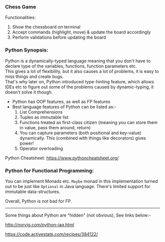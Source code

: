 ### Chess Game
Functionalities:

1. Show the chessboard on terminal
2. Accept commands (highlight, move) & update the board accordingly
3. Perform validations before updating the board

### Python Synopsis:

Python is a dynamically-typed language meaning that you don't have to declare type of the variables, functions, function parameters etc.<br>
This gives a lot of flexibility, but it also causes a lot of problems, it is easy to miss things and create bugs.<br>
That's why later on, Python introduced type-hinting feature, which allows IDEs etc to figure out some of the problems caused by dynamic-typing, it doesn't solve it though.

- Python has OOP features, as well as FP features
- Best language features of Python can be listed as:-
    1. List Comprehensions
    2. Tuples as immutable list
    3. Functions treated as first-class citizen (meaning you can store them in value, pass them around, return)
    4. You can capture parameters (both positional and key-value) dynamically. This (combined with things like decorators) gives power! 
    5. Operator overloading


Python Cheatsheet: https://www.pythoncheatsheet.org/


### Python for Functional Programming:
You can implement Monads etc. `Maybe` monad in this implementation turned out to be just like `Optional` in Java language.
There's limited support for immutable data-structures.

Overall, Python is not bad for FP.

<hr>
Some things about Python are "hidden" (not obvious), See links below:-

http://norvig.com/python-iaq.html

https://code.activestate.com/recipes/384122/

